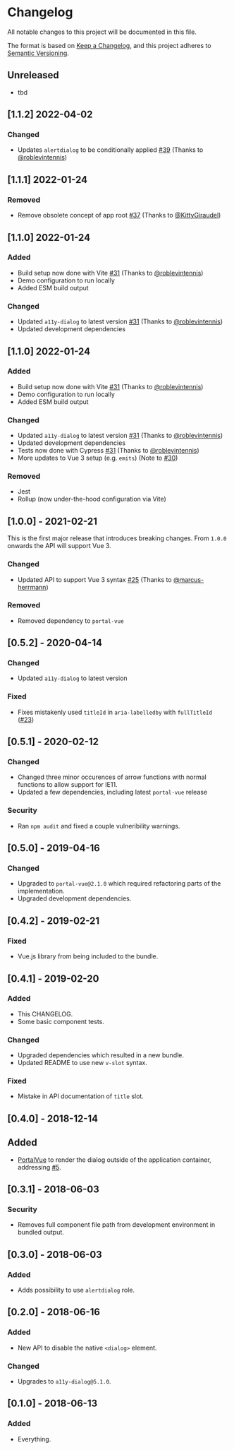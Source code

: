 # Changelog

All notable changes to this project will be documented in this file.

The format is based on [Keep a Changelog](https://keepachangelog.com/en/1.0.0/),
and this project adheres to [Semantic Versioning](https://semver.org/spec/v2.0.0.html).

## Unreleased

- tbd

## [1.1.2] 2022-04-02

### Changed

- Updates `alertdialog` to be conditionally applied [#39](https://github.com/morkro/vue-a11y-dialog/pull/39) (Thanks to [@roblevintennis](https://github.com/roblevintennis))

## [1.1.1] 2022-01-24

### Removed

- Remove obsolete concept of app root [#37](https://github.com/morkro/vue-a11y-dialog/pull/37) (Thanks to [@KittyGiraudel](https://github.com/KittyGiraudel))

## [1.1.0] 2022-01-24

### Added

- Build setup now done with Vite [#31](https://github.com/morkro/vue-a11y-dialog/pull/31) (Thanks to [@roblevintennis](https://github.com/roblevintennis))
- Demo configuration to run locally
- Added ESM build output

### Changed

- Updated `a11y-dialog` to latest version [#31](https://github.com/morkro/vue-a11y-dialog/pull/31) (Thanks to [@roblevintennis](https://github.com/roblevintennis))
- Updated development dependencies

## [1.1.0] 2022-01-24

### Added

- Build setup now done with Vite [#31](https://github.com/morkro/vue-a11y-dialog/pull/31) (Thanks to [@roblevintennis](https://github.com/roblevintennis))
- Demo configuration to run locally
- Added ESM build output

### Changed

- Updated `a11y-dialog` to latest version [#31](https://github.com/morkro/vue-a11y-dialog/pull/31) (Thanks to [@roblevintennis](https://github.com/roblevintennis))
- Updated development dependencies
- Tests now done with Cypress [#31](https://github.com/morkro/vue-a11y-dialog/pull/31) (Thanks to [@roblevintennis](https://github.com/roblevintennis))
- More updates to Vue 3 setup (e.g. `emits`) (Note to [#30](https://github.com/morkro/vue-a11y-dialog/pull/30))

### Removed

- Jest
- Rollup (now under-the-hood configuration via Vite)

## [1.0.0] - 2021-02-21

This is the first major release that introduces breaking changes. From `1.0.0` onwards the API will support Vue 3.

### Changed

- Updated API to support Vue 3 syntax [#25](https://github.com/morkro/vue-a11y-dialog/pull/25) (Thanks to [@marcus-herrmann](https://github.com/marcus-herrmann))

### Removed

- Removed dependency to `portal-vue`

## [0.5.2] - 2020-04-14

### Changed

- Updated `a11y-dialog` to latest version

### Fixed

- Fixes mistakenly used `titleId` in `aria-labelledby` with `fullTitleId` ([#23](https://github.com/morkro/vue-a11y-dialog/pull/23))

## [0.5.1] - 2020-02-12

### Changed

- Changed three minor occurences of arrow functions with normal functions to allow support for IE11.
- Updated a few dependencies, including latest `portal-vue` release

### Security

- Ran `npm audit` and fixed a couple vulneribility warnings.

## [0.5.0] - 2019-04-16

### Changed

- Upgraded to `portal-vue@2.1.0` which required refactoring parts of the implementation.
- Upgraded development dependencies.

## [0.4.2] - 2019-02-21

### Fixed

- Vue.js library from being included to the bundle.

## [0.4.1] - 2019-02-20

### Added

- This CHANGELOG.
- Some basic component tests.

### Changed

- Upgraded dependencies which resulted in a new bundle.
- Updated README to use new `v-slot` syntax.

### Fixed

- Mistake in API documentation of `title` slot.

## [0.4.0] - 2018-12-14

## Added

- [PortalVue](https://github.com/LinusBorg/portal-vue) to render the dialog outside of the application container, addressing [#5](https://github.com/morkro/vue-a11y-dialog/issues/5).

## [0.3.1] - 2018-06-03

### Security

- Removes full component file path from development environment in bundled output.

## [0.3.0] - 2018-06-03

### Added

- Adds possibility to use `alertdialog` role.

## [0.2.0] - 2018-06-16

### Added

- New API to disable the native `<dialog>` element.

### Changed

- Upgrades to `a11y-dialog@5.1.0`.

## [0.1.0] - 2018-06-13

### Added

- Everything.
